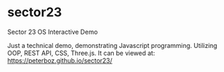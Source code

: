 # sector23
Sector 23 OS Interactive Demo

Just a technical demo, demonstrating Javascript programming.
Utilizing OOP, REST API, CSS, Three.js.
It can be viewed at: https://peterboz.github.io/sector23/
